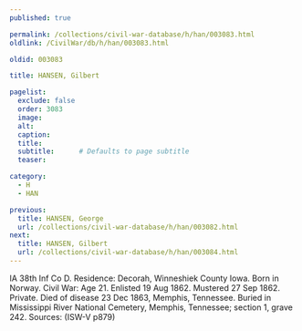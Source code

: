 ```yaml
---
published: true

permalink: /collections/civil-war-database/h/han/003083.html
oldlink: /CivilWar/db/h/han/003083.html

oldid: 003083

title: HANSEN, Gilbert

pagelist:
  exclude: false
  order: 3083
  image: 
  alt:
  caption:
  title:
  subtitle:      # Defaults to page subtitle
  teaser:

category: 
  - H 
  - HAN

previous:
  title: HANSEN, George
  url: /collections/civil-war-database/h/han/003082.html  
next:
  title: HANSEN, Gilbert
  url: /collections/civil-war-database/h/han/003084.html   
---
```

IA 38th Inf Co D. Residence: Decorah, Winneshiek County Iowa. Born in Norway. Civil War: Age 21. Enlisted 19 Aug 1862. Mustered 27 Sep 1862. Private. Died of disease 23 Dec 1863, Memphis, Tennessee. Buried in Mississippi River National Cemetery, Memphis, Tennessee; section 1, grave 242. Sources: (ISW-V p879)